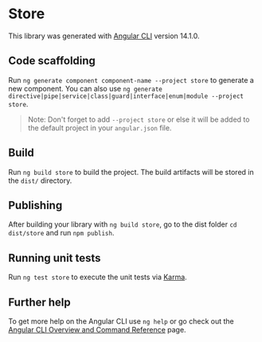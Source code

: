 # Store

This library was generated with [Angular CLI](https://github.com/angular/angular-cli) version 14.1.0.

## Code scaffolding

Run `ng generate component component-name --project store` to generate a new component. You can also use `ng generate directive|pipe|service|class|guard|interface|enum|module --project store`.
> Note: Don't forget to add `--project store` or else it will be added to the default project in your `angular.json` file. 

## Build

Run `ng build store` to build the project. The build artifacts will be stored in the `dist/` directory.

## Publishing

After building your library with `ng build store`, go to the dist folder `cd dist/store` and run `npm publish`.

## Running unit tests

Run `ng test store` to execute the unit tests via [Karma](https://karma-runner.github.io).

## Further help

To get more help on the Angular CLI use `ng help` or go check out the [Angular CLI Overview and Command Reference](https://angular.io/cli) page.
